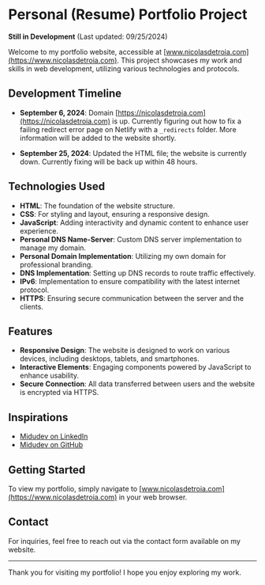 # Personal (Resume) Portfolio Project

**Still in Development** (Last updated: 09/25/2024)

Welcome to my portfolio website, accessible at [www.nicolasdetroia.com](https://www.nicolasdetroia.com). This project showcases my work and skills in web development, utilizing various technologies and protocols.

## Development Timeline

- **September 6, 2024**: Domain [https://nicolasdetroia.com](https://nicolasdetroia.com) is up. Currently figuring out how to fix a failing redirect error page on Netlify with a `_redirects` folder. More information will be added to the website shortly.
  
- **September 25, 2024**: Updated the HTML file; the website is currently down. Currently fixing will be back up within 48 hours.

## Technologies Used

- **HTML**: The foundation of the website structure.
- **CSS**: For styling and layout, ensuring a responsive design.
- **JavaScript**: Adding interactivity and dynamic content to enhance user experience.
- **Personal DNS Name-Server**: Custom DNS server implementation to manage my domain.
- **Personal Domain Implementation**: Utilizing my own domain for professional branding.
- **DNS Implementation**: Setting up DNS records to route traffic effectively.
- **IPv6**: Implementation to ensure compatibility with the latest internet protocol.
- **HTTPS**: Ensuring secure communication between the server and the clients.

## Features

- **Responsive Design**: The website is designed to work on various devices, including desktops, tablets, and smartphones.
- **Interactive Elements**: Engaging components powered by JavaScript to enhance usability.
- **Secure Connection**: All data transferred between users and the website is encrypted via HTTPS.

## Inspirations

- [Midudev on LinkedIn](https://www.linkedin.com/in/midudev/)
- [Midudev on GitHub](https://github.com/midudev)

## Getting Started

To view my portfolio, simply navigate to [www.nicolasdetroia.com](https://www.nicolasdetroia.com) in your web browser.

## Contact

For inquiries, feel free to reach out via the contact form available on my website.

---

Thank you for visiting my portfolio! I hope you enjoy exploring my work.
